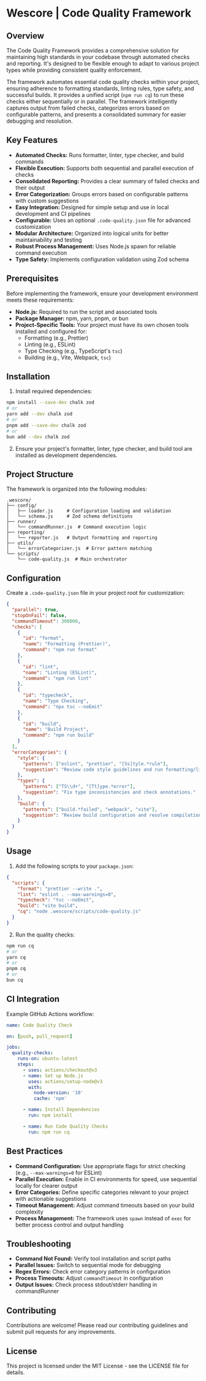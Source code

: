 # Wescore | Code Quality Framework

## Overview

The Code Quality Framework provides a comprehensive solution for maintaining high standards in your codebase through automated checks and reporting. It's designed to be flexible enough to adapt to various project types while providing consistent quality enforcement.

The framework automates essential code quality checks within your project, ensuring adherence to formatting standards, linting rules, type safety, and successful builds. It provides a unified script (`npm run cq`) to run these checks either sequentially or in parallel. The framework intelligently captures output from failed checks, categorizes errors based on configurable patterns, and presents a consolidated summary for easier debugging and resolution.

## Key Features

- **Automated Checks:** Runs formatter, linter, type checker, and build commands
- **Flexible Execution:** Supports both sequential and parallel execution of checks
- **Consolidated Reporting:** Provides a clear summary of failed checks and their output
- **Error Categorization:** Groups errors based on configurable patterns with custom suggestions
- **Easy Integration:** Designed for simple setup and use in local development and CI pipelines
- **Configurable:** Uses an optional `.code-quality.json` file for advanced customization
- **Modular Architecture:** Organized into logical units for better maintainability and testing
- **Robust Process Management:** Uses Node.js spawn for reliable command execution
- **Type Safety:** Implements configuration validation using Zod schema

## Prerequisites

Before implementing the framework, ensure your development environment meets these requirements:

- **Node.js:** Required to run the script and associated tools
- **Package Manager:** npm, yarn, pnpm, or bun
- **Project-Specific Tools:** Your project must have its own chosen tools installed and configured for:
  - Formatting (e.g., Prettier)
  - Linting (e.g., ESLint)
  - Type Checking (e.g., TypeScript's `tsc`)
  - Building (e.g., Vite, Webpack, `tsc`)

## Installation

1. Install required dependencies:

```bash
npm install --save-dev chalk zod
# or
yarn add --dev chalk zod
# or
pnpm add --save-dev chalk zod
# or
bun add --dev chalk zod
```

2. Ensure your project's formatter, linter, type checker, and build tool are installed as development dependencies.

## Project Structure

The framework is organized into the following modules:

```
.wescore/
├── config/
│   ├── loader.js     # Configuration loading and validation
│   └── schema.js     # Zod schema definitions
├── runner/
│   └── commandRunner.js  # Command execution logic
├── reporting/
│   └── reporter.js   # Output formatting and reporting
├── utils/
│   └── errorCategorizer.js  # Error pattern matching
└── scripts/
    └── code-quality.js  # Main orchestrator
```

## Configuration

Create a `.code-quality.json` file in your project root for customization:

```json
{
  "parallel": true,
  "stopOnFail": false,
  "commandTimeout": 300000,
  "checks": [
    {
      "id": "format",
      "name": "Formatting (Prettier)",
      "command": "npm run format"
    },
    {
      "id": "lint",
      "name": "Linting (ESLint)",
      "command": "npm run lint"
    },
    {
      "id": "typecheck",
      "name": "Type Checking",
      "command": "npx tsc --noEmit"
    },
    {
      "id": "build",
      "name": "Build Project",
      "command": "npm run build"
    }
  ],
  "errorCategories": {
    "style": {
      "patterns": ["eslint", "prettier", "[Ss]tyle.*rule"],
      "suggestion": "Review code style guidelines and run formatting/linting tools."
    },
    "types": {
      "patterns": ["TS\\d+", "[Tt]ype.*error"],
      "suggestion": "Fix type inconsistencies and check annotations."
    },
    "build": {
      "patterns": ["build.*failed", "webpack", "vite"],
      "suggestion": "Review build configuration and resolve compilation errors."
    }
  }
}
```

## Usage

1. Add the following scripts to your `package.json`:

```json
{
  "scripts": {
    "format": "prettier --write .",
    "lint": "eslint . --max-warnings=0",
    "typecheck": "tsc --noEmit",
    "build": "vite build",
    "cq": "node .wescore/scripts/code-quality.js"
  }
}
```

2. Run the quality checks:

```bash
npm run cq
# or
yarn cq
# or
pnpm cq
# or
bun cq
```

## CI Integration

Example GitHub Actions workflow:

```yaml
name: Code Quality Check

on: [push, pull_request]

jobs:
  quality-checks:
    runs-on: ubuntu-latest
    steps:
      - uses: actions/checkout@v3
      - name: Set up Node.js
        uses: actions/setup-node@v3
        with:
          node-version: '18'
          cache: 'npm'

      - name: Install Dependencies
        run: npm install

      - name: Run Code Quality Checks
        run: npm run cq
```

## Best Practices

- **Command Configuration:** Use appropriate flags for strict checking (e.g., `--max-warnings=0` for ESLint)
- **Parallel Execution:** Enable in CI environments for speed, use sequential locally for clearer output
- **Error Categories:** Define specific categories relevant to your project with actionable suggestions
- **Timeout Management:** Adjust command timeouts based on your build complexity
- **Process Management:** The framework uses `spawn` instead of `exec` for better process control and output handling

## Troubleshooting

- **Command Not Found:** Verify tool installation and script paths
- **Parallel Issues:** Switch to sequential mode for debugging
- **Regex Errors:** Check error category patterns in configuration
- **Process Timeouts:** Adjust `commandTimeout` in configuration
- **Output Issues:** Check process stdout/stderr handling in commandRunner

## Contributing

Contributions are welcome! Please read our contributing guidelines and submit pull requests for any improvements.

## License

This project is licensed under the MIT License - see the LICENSE file for details.